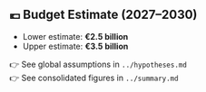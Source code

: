 ## 💶 Budget Estimate (2027–2030)

- Lower estimate: **€2.5 billion**
- Upper estimate: **€3.5 billion**

👉 See global assumptions in `../hypotheses.md`  
👉 See consolidated figures in `../summary.md`
